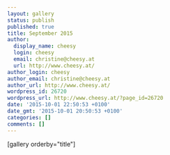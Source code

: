 ```yaml
---
layout: gallery
status: publish
published: true
title: September 2015
author:
  display_name: cheesy
  login: cheesy
  email: christine@cheesy.at
  url: http://www.cheesy.at/
author_login: cheesy
author_email: christine@cheesy.at
author_url: http://www.cheesy.at/
wordpress_id: 26720
wordpress_url: http://www.cheesy.at/?page_id=26720
date: '2015-10-01 22:50:53 +0100'
date_gmt: '2015-10-01 20:50:53 +0100'
categories: []
comments: []
---
```

[gallery orderby="title"]

